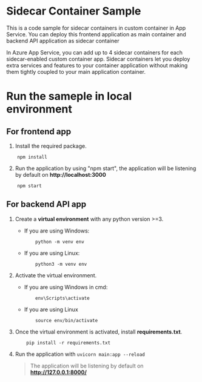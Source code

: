 # Sidecar Container Sample

This is a code sample for sidecar containers in custom container in App Service. You can deploy this frontend application as main container and backend API application as sidecar container

In Azure App Service, you can add up to 4 sidecar containers for each sidecar-enabled custom container app. Sidecar containers let you deploy extra services and features to your container application without making them tightly coupled to your main application container.

# Run the sameple in local environment

## For frontend app
1. Install the required package.
```
    npm install
```
2. Run the application by using "npm start", the application will be listening by default on **http://localhost:3000**
```
    npm start
```

## For backend API app
1. Create a **virtual environment** with any python version >=3.
    - If you are using Windows:
        ```shell
            python -m venv env
        ```
    - If you are using Linux:
        ```shell
            python3 -m venv env
       ```
2. Activate the virtual environment.
    - If you are using Windows in cmd:
        ```shell
            env\Scripts\activate
        ```
    - If you are using Linux
        ```shell
            source env/bin/activate
        ```
3. Once the virtual environment is activated, install **requirements.txt**.
    ```shell
        pip install -r requirements.txt
    ```
4. Run the application with `uvicorn main:app --reload`

    > The application will be listening by default on **http://127.0.0.1:8000/**
